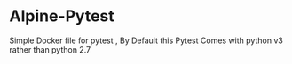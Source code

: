 # Alpine-Pytest
Simple Docker file for pytest , By Default this Pytest Comes with python v3 rather than python 2.7

